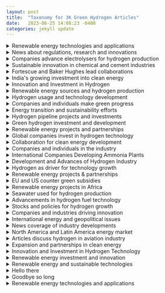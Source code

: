 ```yaml
---
layout: post
title:  "Taxonomy for 3K Green Hydrogen Articles"
date:   2023-06-25 14:08:23 -0400
categories: jekyll update
---
```







<details><summary>Renewable energy technologies and applications</summary><blockquote>
     <details><summary>Long-duration energy storage projects using innovative technology</summary><blockquote>
          This is a placeholder
     </blockquote></details>
     <details><summary>Hydrogen power advances in aviation industry</summary><blockquote>
          This is a placeholder
     </blockquote></details>
     <details><summary>Toyota's electric vehicle plans and challenges</summary><blockquote>
          This is a placeholder 
     </blockquote></details>
     <details><summary>Electric vehicles, funding, and government incentives</summary><blockquote>
          This is a placeholder
     </blockquote></details>
     <details><summary>News on Acquisition, Chassis, Aviation, IP, and Market</summary><blockquote>
          This is a placeholder
     </blockquote></details>
     <details><summary>Electric truck manufacturer Tevva expands with hydrogen</summary><blockquote>
          This is a placeholder
     </blockquote></details>
     <details><summary>Advances in fuel cell technology</summary><blockquote>
          This is a placeholder
     </blockquote></details>
     <details><summary>Renewable energy storage technologies and markets</summary><blockquote>
          This is a placeholder
     </blockquote></details>
     <details><summary>Economic impacts of US IR Act in Europe</summary><blockquote>
          This is a placeholder
     </blockquote></details>
     <details><summary>BMW develops vehicles powered by alternative fuel</summary><blockquote>
          This is a placeholder
     </blockquote></details>
     <details><summary>Electric Vehicle Market Trends and Forecasts</summary><blockquote>
          This is a placeholder
     </blockquote></details>
</blockquote></details>
<details><summary>News about regulations, research and innovations</summary><blockquote>
     <details><summary>Transportation sector to be decarbonized with hydrogen</summary><blockquote>
          This is a placeholder
     </blockquote></details>
     <details><summary>Decarbonization with hydrogen</summary><blockquote>
          This is a placeholder
     </blockquote></details>
     <details><summary>EU policies and fossil fuel industry interference</summary><blockquote>
          This is a placeholder
     </blockquote></details>
     <details><summary>Renewable innovations advance emergency power with hydrogen</summary><blockquote>
          This is a placeholder
     </blockquote></details>
</blockquote></details>
<details><summary>Companies advance electrolysers for hydrogen production</summary><blockquote>
     <details><summary>Advancements in Hydrogen Electrolyzers for Wind Energy</summary><blockquote>
          This is a placeholder
     </blockquote></details>
     <details><summary>Enapter expands production and training in Asia</summary><blockquote>
          This is a placeholder
     </blockquote></details>
     <details><summary>Expanding electrolysis capacity for low-carbon energy</summary><blockquote>
          This is a placeholder
     </blockquote></details>
     <details><summary>LONGi launches new electrolysis equipment line</summary><blockquote>
          This is a placeholder
     </blockquote></details>
</blockquote></details>
<details><summary>Sustainable innovation in chemical and cement industries</summary><blockquote>
     <details><summary>Efforts to reduce carbon emissions in cement production</summary><blockquote>
          This is a placeholder
     </blockquote></details>
     <details><summary>Sustainability in the manufacture of cleaning products</summary><blockquote>
          This is a placeholder
     </blockquote></details>
     <details><summary>De Nora Industries expands renewable energy capacity</summary><blockquote>
          This is a placeholder
     </blockquote></details>
     <details><summary>Renewable energy projects in Tunisia and Belgium</summary><blockquote>
          This is a placeholder
     </blockquote></details>
</blockquote></details>
<details><summary>Fortescue and Baker Hughes lead collaborations</summary><blockquote>
     <details><summary>Fortescue's plans for hydrogen projects and growth</summary><blockquote>
          This is a placeholder
     </blockquote></details>
     <details><summary>Environmental concerns over hydrogen power in Wales</summary><blockquote>
          This is a placeholder
     </blockquote></details>
     <details><summary>Collaborative projects to develop hydrogen infrastructure</summary><blockquote>
          This is a placeholder
     </blockquote></details>
     <details><summary>Billionaires compete to export renewable energy</summary><blockquote>
          This is a placeholder
     </blockquote></details>
     <details><summary>Renewable energy projects and emissions reduction initiatives</summary><blockquote>
          This is a placeholder
     </blockquote></details>
     <details><summary>Fortescue explores hydrogen opportunities in Southern Africa</summary><blockquote>
          This is a placeholder
     </blockquote></details>
     <details><summary>Collaborations and Expansion in Spain and Malaysia</summary><blockquote>
          This is a placeholder
     </blockquote></details>
</blockquote></details>
<details><summary>India's growing investment into clean energy</summary><blockquote>
     <details><summary>India's push towards sustainable energy alternatives</summary><blockquote>
          This is a placeholder
     </blockquote></details>
     <details><summary>India's major investment in renewable energy plan</summary><blockquote>
          This is a placeholder
     </blockquote></details>
     <details><summary>India's energy security strategy and diversification efforts</summary><blockquote>
          This is a placeholder
     </blockquote></details>
     <details><summary>India and Panama explore collaboration for hydrogen</summary><blockquote>
          This is a placeholder
     </blockquote></details>
     <details><summary>Investments and policies in green energy space</summary><blockquote>
          This is a placeholder
     </blockquote></details>
     <details><summary>Stock market, GDP, and power in India</summary><blockquote>
          This is a placeholder
     </blockquote></details>
     <details><summary>Renewable energy investment opportunities in India</summary><blockquote>
          This is a placeholder
     </blockquote></details>
     <details><summary>Developments and investments in clean energy technology</summary><blockquote>
          This is a placeholder
     </blockquote></details>
     <details><summary>International focus on development and exportation</summary><blockquote>
          This is a placeholder
     </blockquote></details>
     <details><summary>India's Investment in Sustainable Energy Future</summary><blockquote>
          This is a placeholder
     </blockquote></details>
     <details><summary>India's challenges and progress towards green hydrogen</summary><blockquote>
          This is a placeholder
     </blockquote></details>
     <details><summary>India's national mission to promote hydrogen energy</summary><blockquote>
          This is a placeholder
     </blockquote></details>
     <details><summary>Sustainable transport fuel alternatives garner attention</summary><blockquote>
          This is a placeholder
     </blockquote></details>
     <details><summary>India's clean energy transition and net-zero targets</summary><blockquote>
          This is a placeholder
     </blockquote></details>
     <details><summary>India's move towards sustainable fuel</summary><blockquote>
          This is a placeholder
     </blockquote></details>
     <details><summary>Trafigura and Indian government plans for expansion</summary><blockquote>
          This is a placeholder
     </blockquote></details>
     <details><summary>India's energy diversification and security strategy</summary><blockquote>
          This is a placeholder
     </blockquote></details>
     <details><summary>Adani Group announces spin-off of hydrogen businesses</summary><blockquote>
          This is a placeholder
     </blockquote></details>
     <details><summary>India's Plans to Boost Hydrogen Production</summary><blockquote>
          This is a placeholder
     </blockquote></details>
     <details><summary>India plans to categorize clean technologies</summary><blockquote>
          This is a placeholder
     </blockquote></details>
     <details><summary>India's budget and policies prioritize renewable energy</summary><blockquote>
          This is a placeholder
     </blockquote></details>
     <details><summary>India's ambitious plan to increase hydrogen production</summary><blockquote>
          This is a placeholder
     </blockquote></details>
     <details><summary>News about renewable energy projects and investments</summary><blockquote>
          This is a placeholder
     </blockquote></details>
     <details><summary>Kerala's Plan to Promote Alternative Fuel</summary><blockquote>
          This is a placeholder
     </blockquote></details>
     <details><summary>India explores renewable energy storage and exports</summary><blockquote>
          This is a placeholder
     </blockquote></details>
     <details><summary>Adani Group faces setbacks in green projects</summary><blockquote>
          This is a placeholder
     </blockquote></details>
     <details><summary>NTPC invests in green energy technology</summary><blockquote>
          This is a placeholder
     </blockquote></details>
     <details><summary>India and Japan to boost green energy cooperation</summary><blockquote>
          This is a placeholder
     </blockquote></details>
     <details><summary>Orders and Growth for Engineers India and KEC</summary><blockquote>
          This is a placeholder
     </blockquote></details>
     <details><summary>European Investment Bank supports hydrogen development worldwide</summary><blockquote>
          This is a placeholder
     </blockquote></details>
     <details><summary>ReNew Power looks to expand internationally</summary><blockquote>
          This is a placeholder
     </blockquote></details>
     <details><summary>Jefferies weighs in on RIL stock surge</summary><blockquote>
          This is a placeholder
     </blockquote></details>
     <details><summary>Investment and development in Indian green hydrogen facilities</summary><blockquote>
          This is a placeholder
     </blockquote></details>
     <details><summary>India's economic rise and potential</summary><blockquote>
          This is a placeholder
     </blockquote></details>
     <details><summary>Global potential and partnerships for hydrogen infrastructure</summary><blockquote>
          This is a placeholder
     </blockquote></details>
     <details><summary>Indian Oil plans net-zero emissions via hydrogen</summary><blockquote>
          This is a placeholder
     </blockquote></details>
     <details><summary>India and Fraunhofer ISE collaborate for hydrogen projects</summary><blockquote>
          This is a placeholder
     </blockquote></details>
     <details><summary>India explores investment and adoption of hydrogen</summary><blockquote>
          This is a placeholder
     </blockquote></details>
     <details><summary>Renewable energy solutions and partnerships in Qatar</summary><blockquote>
          This is a placeholder
     </blockquote></details>
     <details><summary>India's renewable energy sector expands rapidly</summary><blockquote>
          This is a placeholder
     </blockquote></details>
</blockquote></details>
<details><summary>Innovation and Investment in Hydrogen</summary><blockquote>
     <details><summary>Elcogen partners with Korean shipbuilding & ENERTRAG project</summary><blockquote>
          This is a placeholder
     </blockquote></details>
     <details><summary>Renewable energy as fuel for transportation</summary><blockquote>
          This is a placeholder
     </blockquote></details>
     <details><summary>Linde invests in hydrogen production in California and Texas</summary><blockquote>
          This is a placeholder
     </blockquote></details>
     <details><summary>Fluitron roll-out hydrogen processing and dispensing products</summary><blockquote>
          This is a placeholder
     </blockquote></details>
     <details><summary>Flame incident on liquid hydrogen carrier ship</summary><blockquote>
          This is a placeholder
     </blockquote></details>
     <details><summary>Sunfire's electrolyzer technology gains industrial partnerships and contracts</summary><blockquote>
          This is a placeholder
     </blockquote></details>
     <details><summary>Renewable-powered data centers and energy projects</summary><blockquote>
          This is a placeholder
     </blockquote></details>
     <details><summary>Technip Energies awarded contracts for clean energy solutions</summary><blockquote>
          This is a placeholder
     </blockquote></details>
     <details><summary>Partnerships and Innovation for Fuel Cell Production</summary><blockquote>
          This is a placeholder
     </blockquote></details>
     <details><summary>Renewable energy projects and carbon capture technology</summary><blockquote>
          This is a placeholder
     </blockquote></details>
</blockquote></details>
<details><summary>Renewable energy sources and hydrogen production</summary><blockquote>
     <details><summary>Expansion of Bloom Energy and H2PLT in Europe</summary><blockquote>
          This is a placeholder
     </blockquote></details>
     <details><summary>Chile's pursuit of renewable energy</summary><blockquote>
          This is a placeholder
     </blockquote></details>
     <details><summary>Ballard fuel cells orders for Dutch wind project</summary><blockquote>
          This is a placeholder
     </blockquote></details>
     <details><summary>Expansion of green energy sources in Northern Europe</summary><blockquote>
          This is a placeholder
     </blockquote></details>
     <details><summary>Exploring potential use of wind power</summary><blockquote>
          This is a placeholder
     </blockquote></details>
     <details><summary>Renewable energy sources powering hydrogen projects</summary><blockquote>
          This is a placeholder
     </blockquote></details>
</blockquote></details>
<details><summary>Hydrogen usage and technology development</summary><blockquote>
     <details><summary>Hydrogen innovation in South Australia showcased</summary><blockquote>
          This is a placeholder
     </blockquote></details>
     <details><summary>Development of a new renewable energy hub</summary><blockquote>
          This is a placeholder
     </blockquote></details>
     <details><summary>Research funding and pilot projects in Europe</summary><blockquote>
          This is a placeholder
     </blockquote></details>
     <details><summary>Emphasizing Clean Energy Initiatives for the Future</summary><blockquote>
          This is a placeholder
     </blockquote></details>
     <details><summary>Conferences and symposium in APAC nations</summary><blockquote>
          This is a placeholder
     </blockquote></details>
     <details><summary>Regions seek leadership in clean energy export</summary><blockquote>
          This is a placeholder
     </blockquote></details>
     <details><summary>Research and projects advancing hydrogen technology</summary><blockquote>
          This is a placeholder
     </blockquote></details>
     <details><summary>Replacing fossil fuels with alternative energy source</summary><blockquote>
          This is a placeholder
     </blockquote></details>
     <details><summary>Installation and delivery companies involved in Scotland</summary><blockquote>
          This is a placeholder
     </blockquote></details>
     <details><summary>Development of hydrogen production facilities in Northern Ireland</summary><blockquote>
          This is a placeholder
     </blockquote></details>
</blockquote></details>
<details><summary>Companies and individuals make green progress</summary><blockquote>
     <details><summary>Investments and awards for innovative electrolysis solutions</summary><blockquote>
          This is a placeholder
     </blockquote></details>
     <details><summary>NASDAQ-bound company producing electrolysis systems</summary><blockquote>
          This is a placeholder
     </blockquote></details>
     <details><summary>Developments in hydrogen generator technology and R&D</summary><blockquote>
          This is a placeholder
     </blockquote></details>
     <details><summary>Appointments and Financing Activities for Hydrogen Companies</summary><blockquote>
          This is a placeholder
     </blockquote></details>
     <details><summary>Altima announces Joint Venture for Hydrogen Technology</summary><blockquote>
          This is a placeholder
     </blockquote></details>
     <details><summary>Research and development of hydrogen production process</summary><blockquote>
          This is a placeholder
     </blockquote></details>
     <details><summary>New CEO appointments in hydrogen industry</summary><blockquote>
          This is a placeholder
     </blockquote></details>
</blockquote></details>
<details><summary>Energy transition and sustainability efforts</summary><blockquote>
     <details><summary>Advancements and calls for change in production</summary><blockquote>
          This is a placeholder
     </blockquote></details>
     <details><summary>Canada's transition to sustainable energy economy</summary><blockquote>
          This is a placeholder
     </blockquote></details>
     <details><summary>Energy transition efforts in Tunisia and Africa</summary><blockquote>
          This is a placeholder
     </blockquote></details>
</blockquote></details>
<details><summary>Hydrogen pipeline projects and investments</summary><blockquote>
     <details><summary>Portugal's investment and plans for hydrogen expansion</summary><blockquote>
          This is a placeholder
     </blockquote></details>
     <details><summary>News on Nordic and Dutch hydrogen exports</summary><blockquote>
          This is a placeholder
     </blockquote></details>
     <details><summary>Green energy initiatives in Northern Europe</summary><blockquote>
          This is a placeholder
     </blockquote></details>
     <details><summary>Pipeline plans for offshore wind-generated fuel</summary><blockquote>
          This is a placeholder
     </blockquote></details>
     <details><summary>European countries plan cross-border hydrogen pipeline network</summary><blockquote>
          This is a placeholder
     </blockquote></details>
     <details><summary>Partnerships, contracts and orders advance hydrogen production</summary><blockquote>
          This is a placeholder
     </blockquote></details>
     <details><summary>Germany and Norway collaborate on hydrogen production</summary><blockquote>
          This is a placeholder
     </blockquote></details>
     <details><summary>Italy seeks EU funds for gas grid</summary><blockquote>
          This is a placeholder
     </blockquote></details>
     <details><summary>Ukraine's potential for exporting carbon-free energy</summary><blockquote>
          This is a placeholder
     </blockquote></details>
     <details><summary>Germany's ambitious plans for hydrogen infrastructure expansion</summary><blockquote>
          This is a placeholder
     </blockquote></details>
</blockquote></details>
<details><summary>Green hydrogen investment and development</summary><blockquote>
     <details><summary>Green energy backup solutions for datacenters</summary><blockquote>
          This is a placeholder
     </blockquote></details>
     <details><summary>Companies collaborate on waste-to-energy aviation supply</summary><blockquote>
          This is a placeholder
     </blockquote></details>
     <details><summary>Investment and trial results for hydrogen power</summary><blockquote>
          This is a placeholder
     </blockquote></details>
     <details><summary>Investments and production of green fuel</summary><blockquote>
          This is a placeholder
     </blockquote></details>
     <details><summary>Development and investment in Nordic hydrogen infrastructure</summary><blockquote>
          This is a placeholder
     </blockquote></details>
     <details><summary>Gevo partners with Zero6, Cummins for production facility</summary><blockquote>
          This is a placeholder
     </blockquote></details>
     <details><summary>Partnership to Develop Hydrogen Projects in NA, Europe</summary><blockquote>
          This is a placeholder
     </blockquote></details>
</blockquote></details>
<details><summary>Renewable energy projects and partnerships</summary><blockquote>
     <details><summary>Renewable energy projects in Romania and Croatia</summary><blockquote>
          This is a placeholder
     </blockquote></details>
     <details><summary>ATOME Energy and Cavendish Joint Venture</summary><blockquote>
          This is a placeholder
     </blockquote></details>
     <details><summary>Startups secure funding to scale hydrogen production</summary><blockquote>
          This is a placeholder
     </blockquote></details>
     <details><summary>Partnership agreements for Nordic hydrogen projects</summary><blockquote>
          This is a placeholder
     </blockquote></details>
     <details><summary>Massive projects and initiatives for clean energy</summary><blockquote>
          This is a placeholder
     </blockquote></details>
     <details><summary>Partnership and Investment in Hydrogen by Australia and Germany</summary><blockquote>
          This is a placeholder
     </blockquote></details>
     <details><summary>Shipping green energy carrier via tankers in Australia</summary><blockquote>
          This is a placeholder
     </blockquote></details>
     <details><summary>Issues with supply and use of hydrogen</summary><blockquote>
          This is a placeholder
     </blockquote></details>
     <details><summary>Australia leads the world with hydrogen projects</summary><blockquote>
          This is a placeholder
     </blockquote></details>
     <details><summary>Mongolia project planned by Elixir Energy and SB Energy</summary><blockquote>
          This is a placeholder
     </blockquote></details>
     <details><summary>New South Wales expands renewable energy efforts</summary><blockquote>
          This is a placeholder
     </blockquote></details>
     <details><summary>Metacon expands with hydrogen projects in Slovakia and Poland</summary><blockquote>
          This is a placeholder
     </blockquote></details>
</blockquote></details>
<details><summary>Global companies invest in hydrogen technology</summary><blockquote>
     <details><summary>LNG and gas crisis dominate energy news</summary><blockquote>
          This is a placeholder
     </blockquote></details>
     <details><summary>New members join hydrogen council board</summary><blockquote>
          This is a placeholder
     </blockquote></details>
     <details><summary>Industry research and projects for low-cost production</summary><blockquote>
          This is a placeholder
     </blockquote></details>
     <details><summary>Shell invests in Oman's hydrogen future</summary><blockquote>
          This is a placeholder
     </blockquote></details>
     <details><summary>Collaborative projects in Spain and the Netherlands</summary><blockquote>
          This is a placeholder
     </blockquote></details>
     <details><summary>Major oil companies invest in low-carbon hydrogen</summary><blockquote>
          This is a placeholder
     </blockquote></details>
     <details><summary>DNV appointed for various hydrogen assessment projects</summary><blockquote>
          This is a placeholder
     </blockquote></details>
     <details><summary>Companies selected for Dutch hydrogen project</summary><blockquote>
          This is a placeholder
     </blockquote></details>
     <details><summary>Major Energy Companies Struggle with Climate Promises</summary><blockquote>
          This is a placeholder
     </blockquote></details>
     <details><summary>Shell partners with Evides for Dutch hydrogen project</summary><blockquote>
          This is a placeholder
     </blockquote></details>
     <details><summary>Expansion plans for hydrogen infrastructure in Germany's seaports</summary><blockquote>
          This is a placeholder
     </blockquote></details>
     <details><summary>Spain invests heavily in renewable hydrogen industry</summary><blockquote>
          This is a placeholder
     </blockquote></details>
     <details><summary>BP invests $2 billion to develop Spanish hub</summary><blockquote>
          This is a placeholder
     </blockquote></details>
</blockquote></details>
<details><summary>Collaboration for clean energy development</summary><blockquote>
     <details><summary>Development of ammonia-based hydrogen storage systems</summary><blockquote>
          This is a placeholder
     </blockquote></details>
     <details><summary>Luxury cruise ship uses eco-friendly power</summary><blockquote>
          This is a placeholder
     </blockquote></details>
     <details><summary>Development and use of clean ammonia</summary><blockquote>
          This is a placeholder
     </blockquote></details>
     <details><summary>Fuel cell innovation in maritime transportation</summary><blockquote>
          This is a placeholder
     </blockquote></details>
     <details><summary>Partnerships and acquisitions in hydrogen sector</summary><blockquote>
          This is a placeholder
     </blockquote></details>
     <details><summary>Collaboration between JERA and TAQA for decarbonisation</summary><blockquote>
          This is a placeholder
     </blockquote></details>
</blockquote></details>
<details><summary>Companies and individuals in the industry</summary><blockquote>
     <details><summary>Appointments made for companies involved in hydrogen</summary><blockquote>
          This is a placeholder
     </blockquote></details>
     <details><summary>APEX Group advances German green hydrogen project pipeline</summary><blockquote>
          This is a placeholder
     </blockquote></details>
     <details><summary>Appointments and agreements in hydrogen industry company</summary><blockquote>
          This is a placeholder
     </blockquote></details>
     <details><summary>Investments in Hydrogen Technology Startup Fabrum</summary><blockquote>
          This is a placeholder
     </blockquote></details>
</blockquote></details>
<details><summary>International Companies Developing Ammonia Plants</summary><blockquote>
     <details><summary>Partnerships and Projects for Floating Clean Energy</summary><blockquote>
          This is a placeholder
     </blockquote></details>
     <details><summary>Thyssenkrupp Uhde expands sales and explores partnerships</summary><blockquote>
          This is a placeholder
     </blockquote></details>
     <details><summary>Topsoe's technology secures Chinese ammonia production growth</summary><blockquote>
          This is a placeholder
     </blockquote></details>
     <details><summary>Ammonia production and export partnerships</summary><blockquote>
          This is a placeholder
     </blockquote></details>
     <details><summary>Partnerships and Investment in Hydrogen Projects</summary><blockquote>
          This is a placeholder
     </blockquote></details>
     <details><summary>Partnership to Develop Hydrogen and Ammonia Plant</summary><blockquote>
          This is a placeholder
     </blockquote></details>
     <details><summary>Greenko invests heavily in large-scale electrolyzer orders</summary><blockquote>
          This is a placeholder
     </blockquote></details>
     <details><summary>Oracle and Ocior advance Pakistani hydrogen project</summary><blockquote>
          This is a placeholder
     </blockquote></details>
     <details><summary>Ammonia technology contracts in Middle East, Chile and India</summary><blockquote>
          This is a placeholder
     </blockquote></details>
</blockquote></details>
<details><summary>Development and Advances of Hydrogen Industry</summary><blockquote>
     <details><summary>Exploring the Use of Alternative Fuel Sources</summary><blockquote>
          This is a placeholder
     </blockquote></details>
     <details><summary>Renewable energy powers California hydrogen production</summary><blockquote>
          This is a placeholder
     </blockquote></details>
     <details><summary>Collaborations and software reduce carbon emissions</summary><blockquote>
          This is a placeholder
     </blockquote></details>
     <details><summary>Developments in hydrogen fuel infrastructure and industry</summary><blockquote>
          This is a placeholder
     </blockquote></details>
     <details><summary>SoCalGas showcases innovative hydrogen applications</summary><blockquote>
          This is a placeholder
     </blockquote></details>
</blockquote></details>
<details><summary>Hydrogen as driver for technology growth</summary><blockquote>
     <details><summary>Innovations in eco-friendly maritime transportation</summary><blockquote>
          This is a placeholder
     </blockquote></details>
     <details><summary>Renewable energy alternative for heavy industry</summary><blockquote>
          This is a placeholder
     </blockquote></details>
     <details><summary>News about trains powered by alternative fuel sources</summary><blockquote>
          This is a placeholder
     </blockquote></details>
     <details><summary>Government investments and initiatives support H2 tech</summary><blockquote>
          This is a placeholder
     </blockquote></details>
     <details><summary>Approval granted for North America's first hub</summary><blockquote>
          This is a placeholder
     </blockquote></details>
     <details><summary>Renewable energy planning for Scottish and Irish ports</summary><blockquote>
          This is a placeholder
     </blockquote></details>
     <details><summary>Nova Scotia and British Columbia lead Canada's green hydrogen development</summary><blockquote>
          This is a placeholder
     </blockquote></details>
     <details><summary>CHAR Technologies Expands Biocoal & Green Energy Production</summary><blockquote>
          This is a placeholder
     </blockquote></details>
</blockquote></details>
<details><summary>Renewable energy projects & partnerships</summary><blockquote>
     <details><summary>Agreement signed to export hydrogen to Europe</summary><blockquote>
          This is a placeholder
     </blockquote></details>
     <details><summary>Energy diversification efforts in Middle East countries</summary><blockquote>
          This is a placeholder
     </blockquote></details>
     <details><summary>Masdar expands renewable energy portfolio in multiple countries</summary><blockquote>
          This is a placeholder
     </blockquote></details>
     <details><summary>Middle Eastern oil producers prioritize clean energy</summary><blockquote>
          This is a placeholder
     </blockquote></details>
     <details><summary>Bond sales fund UAE's renewable energy transition</summary><blockquote>
          This is a placeholder
     </blockquote></details>
     <details><summary>Sustainable Aviation Fuel production partnerships and growth</summary><blockquote>
          This is a placeholder
     </blockquote></details>
     <details><summary>Global push towards renewable energy solutions</summary><blockquote>
          This is a placeholder
     </blockquote></details>
     <details><summary>Decarbonizing the steel industry</summary><blockquote>
          This is a placeholder
     </blockquote></details>
     <details><summary>Developments in Oman's Renewable Energy Sector</summary><blockquote>
          This is a placeholder
     </blockquote></details>
     <details><summary>India-UAE-France partnership for clean energy</summary><blockquote>
          This is a placeholder
     </blockquote></details>
     <details><summary>Saudi Arabia's NEOM project obtains operating license</summary><blockquote>
          This is a placeholder
     </blockquote></details>
     <details><summary>Deadline extension for Oman's first hydrogen auction</summary><blockquote>
          This is a placeholder
     </blockquote></details>
     <details><summary>European efforts to transition to clean energy</summary><blockquote>
          This is a placeholder
     </blockquote></details>
     <details><summary>Hydrogen application in public transportation pilots</summary><blockquote>
          This is a placeholder
     </blockquote></details>
     <details><summary>Masdar and IFC partner to develop African renewable energy</summary><blockquote>
          This is a placeholder
     </blockquote></details>
     <details><summary>ACWA Power expands with green hydrogen projects</summary><blockquote>
          This is a placeholder
     </blockquote></details>
     <details><summary>Financing challenges for decarbonizing carbon-intensive industries</summary><blockquote>
          This is a placeholder
     </blockquote></details>
</blockquote></details>
<details><summary>EU and US counter green subsidies</summary><blockquote>
     <details><summary>Investment trends in climate tech for Europe</summary><blockquote>
          This is a placeholder
     </blockquote></details>
     <details><summary>EU implements carbon pricing policies</summary><blockquote>
          This is a placeholder
     </blockquote></details>
     <details><summary>EU to promote domestic production and catch-up</summary><blockquote>
          This is a placeholder
     </blockquote></details>
     <details><summary>European countries discuss funding for clean energy</summary><blockquote>
          This is a placeholder
     </blockquote></details>
     <details><summary>EU and US compete in climate subsidy race</summary><blockquote>
          This is a placeholder
     </blockquote></details>
     <details><summary>EU's plan for clean tech future</summary><blockquote>
          This is a placeholder
     </blockquote></details>
     <details><summary>European perspectives on sustainable energy manufacturing</summary><blockquote>
          This is a placeholder
     </blockquote></details>
</blockquote></details>
<details><summary>Renewable energy projects in Africa</summary><blockquote>
     <details><summary>John Cockerill invests in Morocco's electrolyzer production</summary><blockquote>
          This is a placeholder
     </blockquote></details>
     <details><summary>German corporations increase investment in Africa's energy</summary><blockquote>
          This is a placeholder
     </blockquote></details>
     <details><summary>South Africa's renewable energy developments and plans</summary><blockquote>
          This is a placeholder
     </blockquote></details>
     <details><summary>Sasol invests in renewable energy sources</summary><blockquote>
          This is a placeholder
     </blockquote></details>
     <details><summary>Collaboration on Alternative Energy in Algeria</summary><blockquote>
          This is a placeholder
     </blockquote></details>
     <details><summary>Asian & African Green Hydrogen Development</summary><blockquote>
          This is a placeholder
     </blockquote></details>
     <details><summary>Chariot acquires water production for Mauritania project</summary><blockquote>
          This is a placeholder
     </blockquote></details>
     <details><summary>Africa-Europe cooperation in renewable energy investment</summary><blockquote>
          This is a placeholder
     </blockquote></details>
     <details><summary>Development of hydrogen in the Middle East and North Africa (MENA) region</summary><blockquote>
          This is a placeholder
     </blockquote></details>
     <details><summary>TotalEnergies reports record profit, plans buybacks amidst EU discord</summary><blockquote>
          This is a placeholder
     </blockquote></details>
     <details><summary>Advancing development of African hydrogen infrastructure</summary><blockquote>
          This is a placeholder
     </blockquote></details>
     <details><summary>International collaboration and investment in hydrogen technology</summary><blockquote>
          This is a placeholder
     </blockquote></details>
</blockquote></details>
<details><summary>Seawater used for hydrogen production</summary><blockquote>
     <details><summary>Innovative methods for hydrogen production</summary><blockquote>
          This is a placeholder
     </blockquote></details>
     <details><summary>Innovations in Catalysts for Hydrogen Production</summary><blockquote>
          This is a placeholder
     </blockquote></details>
     <details><summary>Innovative methods and sources for producing hydrogen</summary><blockquote>
          This is a placeholder
     </blockquote></details>
     <details><summary>Seawater-based production of sustainable fuel</summary><blockquote>
          This is a placeholder
     </blockquote></details>
     <details><summary>Innovations and Challenges in Cost-Effective Production</summary><blockquote>
          This is a placeholder
     </blockquote></details>
     <details><summary>Green Hydrogen Production From Seawater Technological Advances</summary><blockquote>
          This is a placeholder
     </blockquote></details>
     <details><summary>Producing Hydrogen from Seawater via New Methods</summary><blockquote>
          This is a placeholder
     </blockquote></details>
     <details><summary>Advancements in producing hydrogen from seawater</summary><blockquote>
          This is a placeholder
     </blockquote></details>
</blockquote></details>
<details><summary>Advancements in hydrogen fuel technology</summary><blockquote>
     <details><summary>Partnerships and ambitions for UK hydrogen market</summary><blockquote>
          This is a placeholder
     </blockquote></details>
     <details><summary>Rolls-Royce and Tenneco hydrogen engine tests</summary><blockquote>
          This is a placeholder
     </blockquote></details>
     <details><summary>News on Hydrogen Fuel Cell Technology Expansion</summary><blockquote>
          This is a placeholder
     </blockquote></details>
     <details><summary>Chemours and Ionomr Innovations Expand Operations in France</summary><blockquote>
          This is a placeholder
     </blockquote></details>
     <details><summary>Renewable Energy Conferences and Exhibitions in Europe</summary><blockquote>
          This is a placeholder
     </blockquote></details>
     <details><summary>Kier feasibility study on hydrogen-powered depots</summary><blockquote>
          This is a placeholder
     </blockquote></details>
     <details><summary>Cummins showcases fuel-agnostic platform for CVs</summary><blockquote>
          This is a placeholder
     </blockquote></details>
     <details><summary>Swedish town and rare earth metals discovery</summary><blockquote>
          This is a placeholder
     </blockquote></details>
     <details><summary>New developments in green fuel cell vehicles</summary><blockquote>
          This is a placeholder
     </blockquote></details>
     <details><summary>Innovative solutions and awards in hydrogen technology</summary><blockquote>
          This is a placeholder
     </blockquote></details>
     <details><summary>Lhyfe expands production with new facilities</summary><blockquote>
          This is a placeholder
     </blockquote></details>
     <details><summary>News headlines about electrolyzer systems and orders</summary><blockquote>
          This is a placeholder
     </blockquote></details>
     <details><summary>International Policy Cooperation and Subsidies for Electrolysis</summary><blockquote>
          This is a placeholder
     </blockquote></details>
     <details><summary>Innovations and investments in hydrogen technology</summary><blockquote>
          This is a placeholder
     </blockquote></details>
     <details><summary>Howden's involvement in hydrogen compressor contracts and design</summary><blockquote>
          This is a placeholder
     </blockquote></details>
     <details><summary>Norwegian companies partner for hydrogen infrastructure expansion</summary><blockquote>
          This is a placeholder
     </blockquote></details>
     <details><summary>Events and Summits Highlighting H2 Advancements</summary><blockquote>
          This is a placeholder
     </blockquote></details>
     <details><summary>Partnerships driving transition to green energy</summary><blockquote>
          This is a placeholder
     </blockquote></details>
     <details><summary>Companies collaborate on fuel cell development</summary><blockquote>
          This is a placeholder
     </blockquote></details>
     <details><summary>Fuel cell buses and generators drive innovation</summary><blockquote>
          This is a placeholder
     </blockquote></details>
     <details><summary>Advancements in Hydrogen Transport and Storage Technologies</summary><blockquote>
          This is a placeholder
     </blockquote></details>
     <details><summary>Development and deployment of hydrogen-powered trucks in India</summary><blockquote>
          This is a placeholder
     </blockquote></details>
     <details><summary>Advancements in fuel cell technology for various industries</summary><blockquote>
          This is a placeholder
     </blockquote></details>
     <details><summary>Collaboration to Develop Solid Oxide Electrolyzers</summary><blockquote>
          This is a placeholder
     </blockquote></details>
     <details><summary>Expansion of hydrogen refuelling infrastructure in Europe</summary><blockquote>
          This is a placeholder
     </blockquote></details>
     <details><summary>News about steel industry's decarbonization efforts</summary><blockquote>
          This is a placeholder
     </blockquote></details>
     <details><summary>Comparing Fuel Cell Electric Vehicles to Battery-Electric</summary><blockquote>
          This is a placeholder
     </blockquote></details>
     <details><summary>Loop Energy announces new partnerships and board addition</summary><blockquote>
          This is a placeholder
     </blockquote></details>
     <details><summary>Investment in low-carbon energy transition projects</summary><blockquote>
          This is a placeholder
     </blockquote></details>
     <details><summary>Hydrogen production from plastic waste in Europe</summary><blockquote>
          This is a placeholder
     </blockquote></details>
     <details><summary>HDF Energy expands production of hydrogen fuel cells</summary><blockquote>
          This is a placeholder
     </blockquote></details>
     <details><summary>Advancements in marine industry fuel technology</summary><blockquote>
          This is a placeholder
     </blockquote></details>
     <details><summary>New hydrogen-powered vehicles and equipment unveiled</summary><blockquote>
          This is a placeholder
     </blockquote></details>
</blockquote></details>
<details><summary>Stocks and policies for hydrogen growth</summary><blockquote>
     <details><summary>Hyzon Motors' Delayed Disclosure Hearings</summary><blockquote>
          This is a placeholder
     </blockquote></details>
     <details><summary>Investment opportunities in clean energy technologies</summary><blockquote>
          This is a placeholder
     </blockquote></details>
     <details><summary>Air Products expands with new offices and sponsorships</summary><blockquote>
          This is a placeholder
     </blockquote></details>
     <details><summary>Investment opportunities in alternative energy</summary><blockquote>
          This is a placeholder
     </blockquote></details>
     <details><summary>News on US policy and IRA driving growth</summary><blockquote>
          This is a placeholder
     </blockquote></details>
     <details><summary>Analysis of companies investing in low-carbon technologies</summary><blockquote>
          This is a placeholder
     </blockquote></details>
</blockquote></details>
<details><summary>Companies and industries driving innovation</summary><blockquote>
     <details><summary>Nel ASA expands production for electrolysers</summary><blockquote>
          This is a placeholder
     </blockquote></details>
     <details><summary>Mining and exploration updates with critical elements</summary><blockquote>
          This is a placeholder
     </blockquote></details>
     <details><summary>Getech Group sees growth in renewable energy contracts</summary><blockquote>
          This is a placeholder
     </blockquote></details>
     <details><summary>Financial results and order backlog updates</summary><blockquote>
          This is a placeholder
     </blockquote></details>
     <details><summary>Updates and plans for renewable energy companies</summary><blockquote>
          This is a placeholder
     </blockquote></details>
     <details><summary>Financial reports of Cummins and Cognex</summary><blockquote>
          This is a placeholder
     </blockquote></details>
     <details><summary>Financial success of a company</summary><blockquote>
          This is a placeholder
     </blockquote></details>
     <details><summary>Financial performance of major industrial gas companies</summary><blockquote>
          This is a placeholder
     </blockquote></details>
     <details><summary>Nikola and GP Joule partner for FCEVs</summary><blockquote>
          This is a placeholder
     </blockquote></details>
     <details><summary>Financial struggles and layoffs at ITM Power</summary><blockquote>
          This is a placeholder
     </blockquote></details>
     <details><summary>Positive financial results for companies in the energy sector</summary><blockquote>
          This is a placeholder
     </blockquote></details>
     <details><summary>Financial reports for companies involved in hydrogen technology</summary><blockquote>
          This is a placeholder
     </blockquote></details>
     <details><summary>Market performance and economic outlook updates</summary><blockquote>
          This is a placeholder
     </blockquote></details>
     <details><summary>CF Industries and CIP invest in ammonia projects</summary><blockquote>
          This is a placeholder
     </blockquote></details>
     <details><summary>Corporate trading updates and mining outlook</summary><blockquote>
          This is a placeholder
     </blockquote></details>
     <details><summary>Sasol's renewable energy integration and sales metrics</summary><blockquote>
          This is a placeholder
     </blockquote></details>
     <details><summary>Fusion Fuel receives funding and grants</summary><blockquote>
          This is a placeholder
     </blockquote></details>
     <details><summary>Q4 2022 Earnings of Various Energy Companies</summary><blockquote>
          This is a placeholder
     </blockquote></details>
</blockquote></details>
<details><summary>International energy and geopolitical issues</summary><blockquote>
     <details><summary>Geopolitical and production concerns</summary><blockquote>
          This is a placeholder
     </blockquote></details>
     <details><summary>France, Germany, India discuss clean energy technology</summary><blockquote>
          This is a placeholder
     </blockquote></details>
     <details><summary>Kazakhstan's political climate and international relations</summary><blockquote>
          This is a placeholder
     </blockquote></details>
     <details><summary>International politics and environmental resources</summary><blockquote>
          This is a placeholder
     </blockquote></details>
     <details><summary>Issues surrounding energy supply and geopolitics</summary><blockquote>
          This is a placeholder
     </blockquote></details>
</blockquote></details>
<details><summary>News coverage of industry developments</summary><blockquote>
     <details><summary>Wind power fuel generation in Texas and Wyoming</summary><blockquote>
          This is a placeholder
     </blockquote></details>
     <details><summary>US regions compete for hydrogen hub funding</summary><blockquote>
          This is a placeholder
     </blockquote></details>
     <details><summary>Natural gas blending tests with hydrogen</summary><blockquote>
          This is a placeholder
     </blockquote></details>
     <details><summary>Developments and setbacks in electrolyser plant partnerships</summary><blockquote>
          This is a placeholder
     </blockquote></details>
     <details><summary>Florida utility expands renewable energy production</summary><blockquote>
          This is a placeholder
     </blockquote></details>
     <details><summary>Discussions on tax breaks and industry challenges</summary><blockquote>
          This is a placeholder
     </blockquote></details>
     <details><summary>Controversy surrounds LA power plant conversion</summary><blockquote>
          This is a placeholder
     </blockquote></details>
     <details><summary>Power company explores alternative energy production</summary><blockquote>
          This is a placeholder
     </blockquote></details>
     <details><summary>Hydrogen development in Australia/mainly Western Australia</summary><blockquote>
          This is a placeholder
     </blockquote></details>
     <details><summary>Plug Power's progress and challenges</summary><blockquote>
          This is a placeholder
     </blockquote></details>
     <details><summary>Australia's Green Hydrogen Industry Losing Ground</summary><blockquote>
          This is a placeholder
     </blockquote></details>
</blockquote></details>
<details><summary>North America and Latin America energy market</summary><blockquote>
     <details><summary>North America's energy transition acceleration and challenges</summary><blockquote>
          This is a placeholder
     </blockquote></details>
     <details><summary>Data centers adopting renewable energy initiatives</summary><blockquote>
          This is a placeholder
     </blockquote></details>
     <details><summary>InvestChile's portfolio includes significant hydrogen projects</summary><blockquote>
          This is a placeholder
     </blockquote></details>
     <details><summary>Latin America explores clean fuel innovations</summary><blockquote>
          This is a placeholder
     </blockquote></details>
</blockquote></details>
<details><summary>Articles discuss hydrogen in aviation industry</summary><blockquote>
     <details><summary>Alternatives to traditional air travel fuel</summary><blockquote>
          This is a placeholder
     </blockquote></details>
     <details><summary>Partnerships and initiatives for sustainable aviation</summary><blockquote>
          This is a placeholder
     </blockquote></details>
     <details><summary>Experimental hydrogen-powered aviation gains ground</summary><blockquote>
          This is a placeholder
     </blockquote></details>
     <details><summary>Synthetic fuels create buzz in sustainability push</summary><blockquote>
          This is a placeholder
     </blockquote></details>
     <details><summary>Challenges of sustainable aviation biofuel explored</summary><blockquote>
          This is a placeholder
     </blockquote></details>
</blockquote></details>
<details><summary>Expansion and partnerships in clean energy</summary><blockquote>
     <details><summary>Capstone Green Energy's Follow-On Orders and Presentations</summary><blockquote>
          This is a placeholder
     </blockquote></details>
     <details><summary>Tech startups and expansion in Houston energy industry</summary><blockquote>
          This is a placeholder
     </blockquote></details>
     <details><summary>Collaborations and alliances for carbon-neutral technology</summary><blockquote>
          This is a placeholder
     </blockquote></details>
     <details><summary>Mott Corporation expands its clean energy business</summary><blockquote>
          This is a placeholder
     </blockquote></details>
</blockquote></details>
<details><summary>Innovation and Investment in Hydrogen Technology</summary><blockquote>
     <details><summary>Spain and Portugal's leadership in hydrogen innovation</summary><blockquote>
          This is a placeholder
     </blockquote></details>
     <details><summary>Gold miners and Platinum benefit from adoption</summary><blockquote>
          This is a placeholder
     </blockquote></details>
     <details><summary>California's climate change initiatives and policies</summary><blockquote>
          This is a placeholder
     </blockquote></details>
     <details><summary>Patent data reveals increasing interest in technology</summary><blockquote>
          This is a placeholder
     </blockquote></details>
     <details><summary>Exploring potential and challenges of hydrogen power</summary><blockquote>
          This is a placeholder
     </blockquote></details>
     <details><summary>UK initiatives drive hydrogen industry development</summary><blockquote>
          This is a placeholder
     </blockquote></details>
     <details><summary>Countries Compete for Dominance in Hydrogen Industry</summary><blockquote>
          This is a placeholder
     </blockquote></details>
     <details><summary>Exploring the Viability of Hydrogen Energy</summary><blockquote>
          This is a placeholder
     </blockquote></details>
     <details><summary>Development and challenges of hydrogen projects</summary><blockquote>
          This is a placeholder
     </blockquote></details>
     <details><summary>Development and Investment in Hydrogen Technology</summary><blockquote>
          This is a placeholder
     </blockquote></details>
     <details><summary>Launch of €100m hydrogen investment portfolio in Europe</summary><blockquote>
          This is a placeholder
     </blockquote></details>
     <details><summary>Developing renewable energy opportunities in Asia-Pacific</summary><blockquote>
          This is a placeholder
     </blockquote></details>
     <details><summary>Cost competitiveness of imported hydrogen in EU</summary><blockquote>
          This is a placeholder
     </blockquote></details>
     <details><summary>Electrolyzer market growth drives green energy innovation</summary><blockquote>
          This is a placeholder
     </blockquote></details>
     <details><summary>Investment and growth potential in green hydrogen</summary><blockquote>
          This is a placeholder
     </blockquote></details>
     <details><summary>Ammonia as alternative fuel source gains momentum</summary><blockquote>
          This is a placeholder
     </blockquote></details>
     <details><summary>Johnson Matthey and Plug Power partnership announcement</summary><blockquote>
          This is a placeholder
     </blockquote></details>
     <details><summary>Oil majors' investments and renewable energy transition</summary><blockquote>
          This is a placeholder
     </blockquote></details>
     <details><summary>Certification schemes for renewable energy source</summary><blockquote>
          This is a placeholder
     </blockquote></details>
     <details><summary>Renewable fuel source in Northeastern US</summary><blockquote>
          This is a placeholder
     </blockquote></details>
     <details><summary>Innovative technologies for sustainable fuel production</summary><blockquote>
          This is a placeholder
     </blockquote></details>
     <details><summary>The future of decarbonizing with hydrogen</summary><blockquote>
          This is a placeholder
     </blockquote></details>
     <details><summary>Investment and research in alternative energy source</summary><blockquote>
          This is a placeholder
     </blockquote></details>
     <details><summary>EU Regulations and Controversies Surrounding Hydrogen Production</summary><blockquote>
          This is a placeholder
     </blockquote></details>
     <details><summary>European initiatives for aviation decarbonization</summary><blockquote>
          This is a placeholder
     </blockquote></details>
     <details><summary>Outlook bright for hydrogen as energy source</summary><blockquote>
          This is a placeholder
     </blockquote></details>
     <details><summary>Africa's potential for renewable energy development</summary><blockquote>
          This is a placeholder
     </blockquote></details>
     <details><summary>Comparing Electrolyzer Technologies & Blue Hydrogen Carbon Capture</summary><blockquote>
          This is a placeholder
     </blockquote></details>
     <details><summary>Upcoming events and investment opportunities for hydrogen</summary><blockquote>
          This is a placeholder
     </blockquote></details>
     <details><summary>Market growth and feasibility of green electrolysis</summary><blockquote>
          This is a placeholder
     </blockquote></details>
     <details><summary>Japan's struggles with hydrogen policy implementation</summary><blockquote>
          This is a placeholder
     </blockquote></details>
     <details><summary>Innovations and challenges in hydrogen technology</summary><blockquote>
          This is a placeholder
     </blockquote></details>
     <details><summary>Exploring collaborations to promote hydrogen technology</summary><blockquote>
          This is a placeholder
     </blockquote></details>
     <details><summary>Exploring potential and challenges of hydrogen energy</summary><blockquote>
          This is a placeholder
     </blockquote></details>
     <details><summary>Water scarcity challenges green hydrogen production</summary><blockquote>
          This is a placeholder
     </blockquote></details>
     <details><summary>Turkey's energy plan and strategy for 2053</summary><blockquote>
          This is a placeholder
     </blockquote></details>
</blockquote></details>
<details><summary>Renewable energy investment and innovation</summary><blockquote>
     <details><summary>Renewable energy sector sees significant growth</summary><blockquote>
          This is a placeholder
     </blockquote></details>
     <details><summary>Investment in low-carbon energy transition</summary><blockquote>
          This is a placeholder
     </blockquote></details>
     <details><summary>Renewable energy stocks and startups in 2023</summary><blockquote>
          This is a placeholder
     </blockquote></details>
     <details><summary>Deployment and Investment in Clean Energy Technologies</summary><blockquote>
          This is a placeholder
     </blockquote></details>
     <details><summary>Mining sectors and metals shift in popularity</summary><blockquote>
          This is a placeholder
     </blockquote></details>
     <details><summary>UK economy prioritizes green growth amidst energy concerns</summary><blockquote>
          This is a placeholder
     </blockquote></details>
     <details><summary>Emerging technological innovations in sustainable energy</summary><blockquote>
          This is a placeholder
     </blockquote></details>
     <details><summary>Energy market predictions and post-oil era glimpses</summary><blockquote>
          This is a placeholder
     </blockquote></details>
     <details><summary>Investment focus on energy diversification opportunities</summary><blockquote>
          This is a placeholder
     </blockquote></details>
     <details><summary>Global leaders discuss energy shift at Davos</summary><blockquote>
          This is a placeholder
     </blockquote></details>
     <details><summary>Climate and finance challenges examined in Davos</summary><blockquote>
          This is a placeholder
     </blockquote></details>
     <details><summary>Climate solutions and tipping points towards net zero</summary><blockquote>
          This is a placeholder
     </blockquote></details>
     <details><summary>Fracking debate impacts renewables' public opinion</summary><blockquote>
          This is a placeholder
     </blockquote></details>
     <details><summary>Food and fertilizer</summary><blockquote>
          This is a placeholder
     </blockquote></details>
     <details><summary>Government policies and funding for hydrogen initiatives</summary><blockquote>
          This is a placeholder
     </blockquote></details>
     <details><summary>Financial reports and commitment to environmental stewardship</summary><blockquote>
          This is a placeholder
     </blockquote></details>
     <details><summary>Renewable energy acceleration amidst Russian-Ukrainian conflict</summary><blockquote>
          This is a placeholder
     </blockquote></details>
     <details><summary>Cleantech and industrial decarbonization plans</summary><blockquote>
          This is a placeholder
     </blockquote></details>
     <details><summary>Innovative strategies and investment for clean energy</summary><blockquote>
          This is a placeholder
     </blockquote></details>
     <details><summary>Debate over nuclear as renewable energy alternative</summary><blockquote>
          This is a placeholder
     </blockquote></details>
     <details><summary>Topics: Moon Exploration, False Messiahs, Israeli Politics, Legal Controversy</summary><blockquote>
          This is a placeholder
     </blockquote></details>
     <details><summary>Financial performance and market approach of companies</summary><blockquote>
          This is a placeholder
     </blockquote></details>
     <details><summary>Energy transitions and investments</summary><blockquote>
          This is a placeholder
     </blockquote></details>
     <details><summary>China's Renewable Investment and Clean Tech Dominance</summary><blockquote>
          This is a placeholder
     </blockquote></details>
     <details><summary>Offshore wind power and energy transition trends</summary><blockquote>
          This is a placeholder
     </blockquote></details>
     <details><summary>Energy transition, climate change, and environment news</summary><blockquote>
          This is a placeholder
     </blockquote></details>
     <details><summary>Transitioning to zero emissions</summary><blockquote>
          This is a placeholder
     </blockquote></details>
</blockquote></details>
<details><summary>Renewable energy and sustainable technologies</summary><blockquote>
     <details><summary>Market analysis and growth forecast for hydrogen</summary><blockquote>
          This is a placeholder
     </blockquote></details>
     <details><summary>Technological advancements and market outlook for hydrogen</summary><blockquote>
          This is a placeholder
     </blockquote></details>
     <details><summary>Market growth and trends of hydrogen</summary><blockquote>
          This is a placeholder
     </blockquote></details>
     <details><summary>Growth and market potential in mining</summary><blockquote>
          This is a placeholder
     </blockquote></details>
     <details><summary>Market growth expected for hydrogen-powered transportation systems</summary><blockquote>
          This is a placeholder
     </blockquote></details>
     <details><summary>Market projection for power generation and storage</summary><blockquote>
          This is a placeholder
     </blockquote></details>
     <details><summary>Emerging markets predictions for sustainable development</summary><blockquote>
          This is a placeholder
     </blockquote></details>
     <details><summary>Market growth and analysis of fuel cells</summary><blockquote>
          This is a placeholder
     </blockquote></details>
     <details><summary>Market trends of related industries to green hydrogen</summary><blockquote>
          This is a placeholder
     </blockquote></details>
     <details><summary>Market Analysis for Related Chemical Industries</summary><blockquote>
          This is a placeholder
     </blockquote></details>
     <details><summary>Global steel market's transition to sustainability</summary><blockquote>
          This is a placeholder
     </blockquote></details>
     <details><summary>Energy management, construction equipment & market growth</summary><blockquote>
          This is a placeholder
     </blockquote></details>
     <details><summary>Market insights on green ammonia and fertilizers</summary><blockquote>
          This is a placeholder
     </blockquote></details>
     <details><summary>News on energy storage and key players</summary><blockquote>
          This is a placeholder
     </blockquote></details>
     <details><summary>Market growth and analysis of clean energy</summary><blockquote>
          This is a placeholder
     </blockquote></details>
     <details><summary>Rapid growth projected for alternative energy source</summary><blockquote>
          This is a placeholder
     </blockquote></details>
     <details><summary>Renewable and sustainable fuel market analysis</summary><blockquote>
          This is a placeholder
     </blockquote></details>
     <details><summary>Market growth projections for electrolysis technology</summary><blockquote>
          This is a placeholder
     </blockquote></details>
     <details><summary>Growing Global Investment in Hydrogen Production</summary><blockquote>
          This is a placeholder
     </blockquote></details>
     <details><summary>Fusion Fuel Fourth Quarter Investor Update</summary><blockquote>
          This is a placeholder
     </blockquote></details>
     <details><summary>Market analysis of chelating agents and fertilizers</summary><blockquote>
          This is a placeholder
     </blockquote></details>
</blockquote></details>






<details><summary>Hello there</summary><blockquote>
     <details><summary>Big Blue World</summary><blockquote>
          :smile:
     </blockquote></details>
     <details><summary>Smiling Moon</summary><blockquote>
          This is a test
     </blockquote></details>
     <details><summary>Yello Sun</summary><blockquote>
          Away we go
     </blockquote></details>
     <details><summary>Jupiter is the biggest planet</summary><blockquote>
          Up to the sky
     </blockquote></details>
</blockquote></details>

<details><summary>Goodbye so long</summary><blockquote>
     <details><summary>Saturn has rings</summary><blockquote>
          12345
     </blockquote></details>
</blockquote></details>

<details><summary>Renewable energy technologies and applications</summary><blockquote>
     <details><summary>Long-duration energy storage projects using innovative technology</summary><blockquote>
          This is a placeholder
     </blockquote></details>
     <details><summary>Hydrogen power advances in aviation industry</summary><blockquote>
          This is a placeholder
     </blockquote></details>
     <details><summary>Toyota's electric vehicle plans and challenges</summary><blockquote>
          This is a placeholder
     </blockquote></details>
     <details><summary>Electric vehicles, funding, and government incentives</summary><blockquote>
          This is a placeholder
     </blockquote></details>
     <details><summary>News on Acquisition, Chassis, Aviation, IP, and Market</summary><blockquote>
          This is a placeholder
     </blockquote></details>
</blockquote></details>
